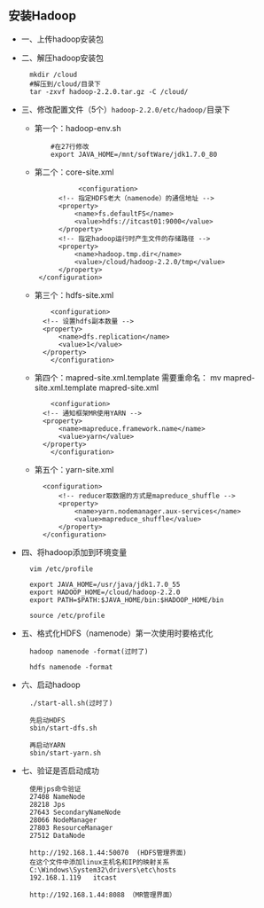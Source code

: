 ## 安装Hadoop
* 一、上传hadoop安装包
	
* 二、解压hadoop安装包

		mkdir /cloud
		#解压到/cloud/目录下
		tar -zxvf hadoop-2.2.0.tar.gz -C /cloud/
		
* 三、修改配置文件（5个）`hadoop-2.2.0/etc/hadoop/`目录下
	* 第一个：hadoop-env.sh
    
		      #在27行修改
		      export JAVA_HOME=/mnt/softWare/jdk1.7.0_80
		
	* 第二个：core-site.xml
  
                     <configuration>
				<!-- 指定HDFS老大（namenode）的通信地址 -->
				<property>
				    <name>fs.defaultFS</name>
				    <value>hdfs://itcast01:9000</value>
				</property>
				<!-- 指定hadoop运行时产生文件的存储路径 -->
				<property>
				    <name>hadoop.tmp.dir</name>
				    <value>/cloud/hadoop-2.2.0/tmp</value>
				</property>
		   </configuration>
		
	* 第三个：hdfs-site.xml
  
		      <configuration>
			<!-- 设置hdfs副本数量 -->
			<property>
			    <name>dfs.replication</name>
			    <value>1</value>
			</property>
		      </configuration>
		
	* 第四个：mapred-site.xml.template 需要重命名： mv mapred-site.xml.template mapred-site.xml
  
		      <configuration>
			<!-- 通知框架MR使用YARN -->
			<property>
			    <name>mapreduce.framework.name</name>
			    <value>yarn</value>
			</property>
		      </configuration>
		
	* 第五个：yarn-site.xml
	
			<configuration>
				<!-- reducer取数据的方式是mapreduce_shuffle -->
				<property>
					<name>yarn.nodemanager.aux-services</name>
					<value>mapreduce_shuffle</value>
				</property>
			</configuration>
	
* 四、将hadoop添加到环境变量

		vim /etc/profile
		
		export JAVA_HOME=/usr/java/jdk1.7.0_55
		export HADOOP_HOME=/cloud/hadoop-2.2.0
		export PATH=$PATH:$JAVA_HOME/bin:$HADOOP_HOME/bin
	
		source /etc/profile
    
* 五、格式化HDFS（namenode）第一次使用时要格式化
  
		hadoop namenode -format(过时了)
		
		hdfs namenode -format
		
* 六、启动hadoop
		
		./start-all.sh(过时了)
		
		先启动HDFS
		sbin/start-dfs.sh
		
		再启动YARN
		sbin/start-yarn.sh
		
* 七、验证是否启动成功

		使用jps命令验证
		27408 NameNode
		28218 Jps
		27643 SecondaryNameNode
		28066 NodeManager
		27803 ResourceManager
		27512 DataNode
	
		http://192.168.1.44:50070  (HDFS管理界面)
		在这个文件中添加linux主机名和IP的映射关系
		C:\Windows\System32\drivers\etc\hosts
		192.168.1.119	itcast
		
		http://192.168.1.44:8088 （MR管理界面）
